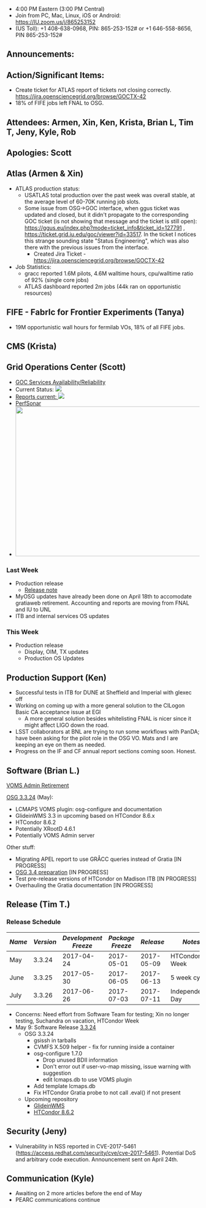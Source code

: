    * 4:00 PM Eastern (3:00 PM Central)
   * Join from PC, Mac, Linux, iOS or Android: https://IU.zoom.us/j/865253152
   * (US Toll): +1 408-638-0968, PIN: 865-253-152# or +1 646-558-8656, PIN 865-253-152#

## Announcements: 

## Action/Significant Items: 
   * Create ticket for ATLAS report of tickets not closing correctly. https://jira.opensciencegrid.org/browse/GOCTX-42
   * 18% of FIFE jobs left FNAL to OSG. 

## Attendees: Armen, Xin, Ken, Krista, Brian L, Tim T, Jeny, Kyle, Rob

## Apologies: Scott

## Atlas (Armen & Xin)

   * ATLAS production status: 
     * USATLAS total production over the past week was overall stable, at the average level of 60-70K running job slots.
     * Some issue from OSG->GOC interface, when ggus ticket was updated and closed, but it didn't propagate to the corresponding GOC ticket (is not showing that message and the ticket is still open): https://ggus.eu/index.php?mode=ticket_info&ticket_id=127791 , https://ticket.grid.iu.edu/goc/viewer?id=33517. In the ticket I notices this strange sounding state "Status Engineering", which was also there with the previous issues from the interface.
        * Created Jira Ticket - https://jira.opensciencegrid.org/browse/GOCTX-42
   * Job Statistics: 
     * gracc reported 1.6M pilots, 4.6M walltime hours, cpu/walltime ratio of 92% (single core jobs)
     * ATLAS dashboard reported 2m jobs (44k ran on opportunistic resources)
     
## FIFE - FabrIc for Frontier Experiments (Tanya)

   * 19M opportunistic wall hours for fermilab VOs, 18% of all FIFE jobs.
   
## CMS (Krista)

## Grid Operations Center (Scott)
   * [GOC Services Availability/Reliability](http://tinyurl.com/pre26vw)
   * Current Status: [<img src="http://monitor.grid.iu.edu/availability/production_status.png">](http://monitor.grid.iu.edu/availability/production.html)
   * <a href="http://reports.grid.iu.edu/reports/">Reports current: <img src="http://steige.grid.iu.edu/steige/status_reports.png"></a>
   * [PerfSonar](http://maddash.aglt2.org/maddash-webui/index.cgi?dashboard=OSG\%20Grid\%20Operations\%20Center\%20Test\%20Mesh\%20Config)
   * <img src="http://osg-flock.grid.iu.edu/monitoring/condor/condor_7day.png" width='630' height='390'  /><br>

### Last Week
   * Production release
      * [Release note](http://osggoc.blogspot.com/2017/04/goc-service-update-tuesday-april-25th.html)
   * MyOSG updates have already been done on April 18th to accomodate gratiaweb retirement.  Accounting and reports are moving from FNAL and IU to UNL
   * ITB and internal services OS updates 
   
### This Week
   * Production release
      * Display, OIM, TX updates
      * Production OS Updates

## Production Support (Ken)
   * Successful tests in ITB for DUNE at Sheffield and Imperial with glexec off
   * Working on coming up with a more general solution to the CILogon Basic CA acceptance issue at EGI
      * A more general solution besides whitelisting FNAL is nicer since it might affect LIGO down the road.
   * LSST collaborators at BNL are trying to run some workflows with PanDA; have been asking for the pilot role in the OSG VO. Mats and I are keeping an eye on them as needed.
   * Progress on the IF and CF annual report sections coming soon. Honest.
   
## Software (Brian L.)

[VOMS Admin Retirement](https://opensciencegrid.github.io/technology/policy/voms-admin-retire/)

[OSG 3.3.24](https://jira.opensciencegrid.org/issues/?filter=16358) (May):  

-   LCMAPS VOMS plugin: osg-configure and documentation
-   GlideinWMS 3.3 in upcoming based on HTCondor 8.6.x
-   HTCondor 8.6.2
-   Potentially XRootD 4.6.1
-   Potentially VOMS Admin server

Other stuff:  

-   Migrating APEL report to use GR&Aring;CC queries instead of Gratia [IN PROGRESS]
-   [OSG 3.4 preparation](https://jira.opensciencegrid.org/browse/SOFTWARE-2329) [IN PROGRESS]
-   Test pre-release versions of HTCondor on Madison ITB [IN PROGRESS]
-   Overhauling the Gratia documentation [IN PROGRESS]

## Release (Tim T.)
### Release Schedule
| *Name* | *Version* | *Development Freeze* | *Package Freeze* | *Release* | *Notes* |
| ------ | --------- | -------------------- | ---------------- | --------- | ------- |
| May | 3.3.24 | 2017-04-24 | 2017-05-01 | 2017-05-09 | HTCondor Week |
| June | 3.3.25 | 2017-05-30 | 2017-06-05 | 2017-06-13 | 5 week cycle |
| July | 3.3.26 | 2017-06-26 | 2017-07-03 | 2017-07-11 | Independence Day |
   * Concerns: Need effort from Software Team for testing; Xin no longer testing, Suchandra on vacation, HTCondor Week
   * May 9: Software Release [3.3.24](https://jira.opensciencegrid.org/issues/?filter=15254&jql=project%20%3D%20SOFTWARE%20AND%20labels%20%3D%203.3.24%20ORDER%20BY%20status%20ASC%2C%20priority%20DESC%2C%20assignee%20ASC)
      * OSG 3.3.24
         * gsissh in tarballs
         * CVMFS X.509 helper - fix for running inside a container
         * osg-configure 1.7.0
            * Drop unused BDII information
            * Don't error out if user-vo-map missing, issue warning with suggestion
            * edit lcmaps.db to use VOMS plugin
         * Add template lcmaps.db
         * Fix HTCondor Gratia probe to not call .eval() if not present
      * Upcoming repository
         * [GlideinWMS](http://glideinwms.fnal.gov/doc.v3_3_2/history.html#development)
         * [HTCondor 8.6.2](https://www-auth.cs.wisc.edu/lists/htcondor-world/2017/msg00015.shtml)

## Security (Jeny)
   * Vulnerability in NSS reported in CVE-2017-5461 (https://access.redhat.com/security/cve/cve-2017-5461). Potential DoS and arbitrary code execution. Announcement sent on April 24th.

## Communication (Kyle)
   * Awaiting on 2 more articles before the end of May
   * PEARC communications continue
